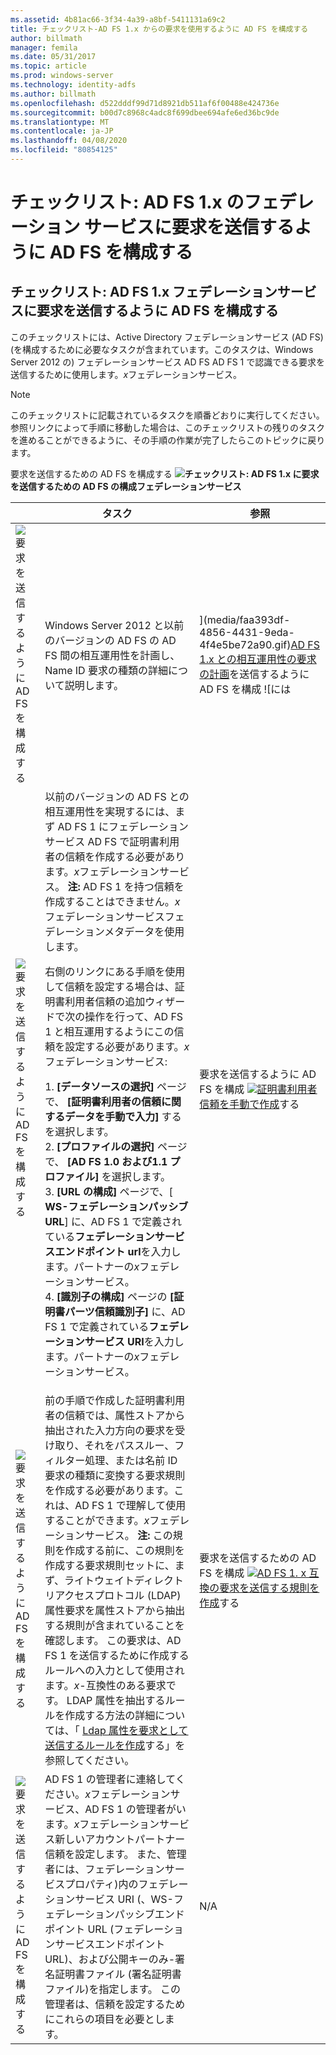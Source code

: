 ```yaml
---
ms.assetid: 4b81ac66-3f34-4a39-a8bf-5411131a69c2
title: チェックリスト-AD FS 1.x からの要求を使用するように AD FS を構成する
author: billmath
manager: femila
ms.date: 05/31/2017
ms.topic: article
ms.prod: windows-server
ms.technology: identity-adfs
ms.author: billmath
ms.openlocfilehash: d522dddf99d71d8921db511af6f00488e424736e
ms.sourcegitcommit: b00d7c8968c4adc8f699dbee694afe6ed36bc9de
ms.translationtype: MT
ms.contentlocale: ja-JP
ms.lasthandoff: 04/08/2020
ms.locfileid: "80854125"
---
```

# <a name="checklist-configuring-ad-fs-to-send-claims-to-an-ad-fs-1x-federation-service"></a>チェックリスト: AD FS 1.x のフェデレーション サービスに要求を送信するように AD FS を構成する

  
## <a name="checklist-configuring-ad-fs-to-send-claims-to-an-adfs1x-federation-service"></a>チェックリスト: AD FS 1.x フェデレーションサービスに要求を送信するように AD FS を構成する  
このチェックリストには、Active Directory フェデレーションサービス (AD FS) \(を構成するために必要なタスクが含まれています。このタスクは、Windows Server 2012 の\) フェデレーションサービス AD FS AD FS 1 で認識できる要求を送信するために使用します。*x*フェデレーションサービス。  
  
> [!NOTE]  
> このチェックリストに記載されているタスクを順番どおりに実行してください。 参照リンクによって手順に移動した場合は、このチェックリストの残りのタスクを進めることができるように、その手順の作業が完了したらこのトピックに戻ります。  
  
要求を送信するための AD FS を構成する ![](media/2b05dce3-938f-4168-9b8f-1f4398cbdb9b.gif)**チェックリスト: AD FS 1.x に要求を送信するための AD FS の構成フェデレーションサービス**  
  
||タスク|参照|  
|-|--------|-------------|  
|![要求を送信するように AD FS を構成する](media/icon_checkboxo.gif)|Windows Server 2012 と以前のバージョンの AD FS の AD FS 間の相互運用性を計画し、Name ID 要求の種類の詳細について説明します。|](media/faa393df-4856-4431-9eda-4f4e5be72a90.gif)[AD FS 1.x との相互運用性の要求の計画](https://technet.microsoft.com/library/ff678040.aspx)を送信するように AD FS を構成 ![には|  
|![要求を送信するように AD FS を構成する](media/icon_checkboxo.gif)|以前のバージョンの AD FS との相互運用性を実現するには、まず AD FS 1 にフェデレーションサービス AD FS で証明書利用者の信頼を作成する必要があります。*x*フェデレーションサービス。 **注:** AD FS 1 を持つ信頼を作成することはできません。*x*フェデレーションサービスフェデレーションメタデータを使用します。<p>右側のリンクにある手順を使用して信頼を設定する場合は、証明書利用者信頼の追加ウィザードで次の操作を行って、AD FS 1 と相互運用するようにこの信頼を設定する必要があります。*x*フェデレーションサービス:<p>1. **[データソースの選択]** ページで、 **[証明書利用者の信頼に関するデータを手動で入力]** する を選択します。<br />2. **[プロファイルの選択]** ページで、 **[AD FS 1.0 および1.1 プロファイル]** を選択します。<br />3. **[URL の構成]** ページで、[ **WS\-フェデレーションパッシブ URL**] に、AD FS 1 で定義されている**フェデレーションサービスエンドポイント url**を入力します。パートナーの*x*フェデレーションサービス。<br />4. **[識別子の構成]** ページの **[証明書パーツ信頼識別子]** に、AD FS 1 で定義されている**フェデレーションサービス URI**を入力します。パートナーの*x*フェデレーションサービス。|要求を送信するように AD FS を構成 ![](media/faa393df-4856-4431-9eda-4f4e5be72a90.gif)[証明書利用者信頼を手動で作成](../../ad-fs/operations/Create-a-Relying-Party-Trust.md)する|  
|![要求を送信するように AD FS を構成する](media/icon_checkboxo.gif)|前の手順で作成した証明書利用者の信頼では、属性ストアから抽出された入力方向の要求を受け取り、それをパススルー、フィルター処理、または名前 ID 要求の種類に変換する要求規則を作成する必要があります。これは、AD FS 1 で理解して使用することができます。*x*フェデレーションサービス。 **注:** この規則を作成する前に、この規則を作成する要求規則セットに、まず、ライトウェイトディレクトリアクセスプロトコル \(LDAP\) 属性要求を属性ストアから抽出する規則が含まれていることを確認します。 この要求は、AD FS 1 を送信するために作成するルールへの入力として使用されます。*x*\-互換性のある要求です。 LDAP 属性を抽出するルールを作成する方法の詳細については、「 [Ldap 属性を要求として送信するルールを作成](../../ad-fs/operations/Create-a-Rule-to-Send-LDAP-Attributes-as-Claims.md)する」を参照してください。|要求を送信するための AD FS を構成 ![](media/faa393df-4856-4431-9eda-4f4e5be72a90.gif)[AD FS 1. x 互換の要求を送信する規則を作成](../../ad-fs/operations/Create-a-Rule-to-Send-an-AD-FS-1x-Compatible-Claim.md)する|  
|![要求を送信するように AD FS を構成する](media/icon_checkboxo.gif)|AD FS 1 の管理者に連絡してください。*x*フェデレーションサービス、AD FS 1 の管理者がいます。*x*フェデレーションサービス新しいアカウントパートナー信頼を設定します。 また、管理者には、フェデレーションサービスプロパティ\)内のフェデレーションサービス URI \(、WS\-フェデレーションパッシブエンドポイント URL \(フェデレーションサービスエンドポイント URL\)、および公開キーのみ\-署名証明書ファイル \(署名証明書ファイル\)を指定します。 この管理者は、信頼を設定するためにこれらの項目を必要とします。|N\/A|  
  


